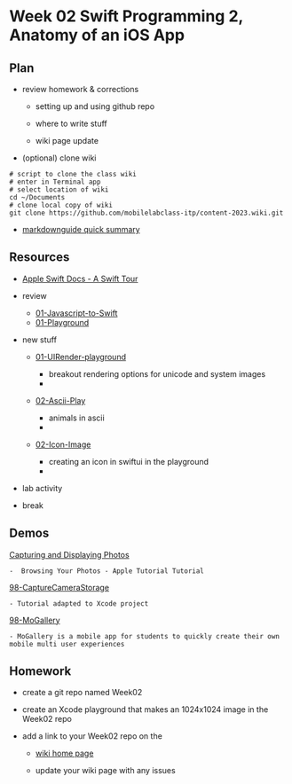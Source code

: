 # Week 02 Swift Programming 2, Anatomy of an iOS App

<!-- ## Review last week -->

<!-- - [01-MoLab-Notes](https://github.com/mobilelabclass-itp/content-2023/blob/main/assets/01-MoLab-Notes.pdf) -->

## Plan

- review homework & corrections

  - setting up and using github repo

  - where to write stuff

  - wiki page update

- (optional) clone wiki

```
# script to clone the class wiki
# enter in Terminal app
# select location of wiki
cd ~/Documents
# clone local copy of wiki
git clone https://github.com/mobilelabclass-itp/content-2023.wiki.git
```

- [markdownguide quick summary](https://www.markdownguide.org/cheat-sheet/)

## Resources

- [Apple Swift Docs - A Swift Tour](https://docs.swift.org/swift-book/GuidedTour/GuidedTour.html)
<!-- - [Apple Swift Docs - for developer](https://developer.apple.com/documentation/swift) -->

- review

  - [01-Javascript-to-Swift](https://github.com/mobilelabclass-itp/01-Javascript-to-Swift)
  - [01-Playground](https://github.com/mobilelabclass-itp/01-Playground)

- new stuff

  - [01-UIRender-playground](https://github.com/mobilelabclass-itp/01-UIRender-playground)

    - breakout rendering options for unicode and system images
    -

  - [02-Ascii-Play](https://github.com/mobilelabclass-itp/02-Ascii-Play)
    - animals in ascii
    -
  - [02-Icon-Image](https://github.com/mobilelabclass-itp/)
    - creating an icon in swiftui in the playground
    -

- lab activity

- break

## Demos

<!-- - demo - app on device
  - [camera-app article](https://www.kodeco.com/26244793-building-a-camera-app-with-swiftui-and-combine)
    - [the code - FilterTheWorld.zip](https://koenig-media.raywenderlich.com/uploads/2021/10/FilterTheWorld.zip) -->

[Capturing and Displaying Photos](https://developer.apple.com/tutorials/sample-apps/capturingphotos-browsephotos)

    -  Browsing Your Photos - Apple Tutorial Tutorial

[98-CaptureCameraStorage](https://github.com/mobilelabclass-itp/98-CaptureCameraStorage)

    - Tutorial adapted to Xcode project

[98-MoGallery](https://github.com/mobilelabclass-itp/98-MoGallery)

    - MoGallery is a mobile app for students to quickly create their own mobile multi user experiences

## Homework

- create a git repo named Week02

- create an Xcode playground that makes an 1024x1024 image in the Week02 repo

- add a link to your Week02 repo on the

  - [wiki home page](https://github.com/mobilelabclass-itp/content-2023/wiki)

  - update your wiki page with any issues
